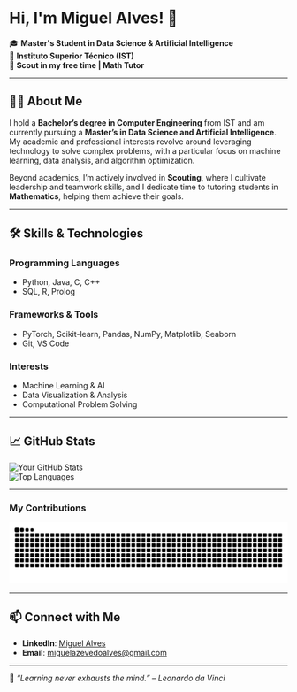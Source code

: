 # Hi, I'm Miguel Alves! 👋

🎓 **Master's Student in Data Science & Artificial Intelligence**  
📍 **Instituto Superior Técnico (IST)**  
🌟 **Scout in my free time | Math Tutor**  

---

## 👩‍💻 About Me  
I hold a **Bachelor’s degree in Computer Engineering** from IST and am currently pursuing a **Master’s in Data Science and Artificial Intelligence**. My academic and professional interests revolve around leveraging technology to solve complex problems, with a particular focus on machine learning, data analysis, and algorithm optimization.  

Beyond academics, I’m actively involved in **Scouting**, where I cultivate leadership and teamwork skills, and I dedicate time to tutoring students in **Mathematics**, helping them achieve their goals.

---

## 🛠️ Skills & Technologies  
### **Programming Languages**  
- Python, Java, C, C++  
- SQL, R, Prolog  

### **Frameworks & Tools**  
- PyTorch, Scikit-learn, Pandas, NumPy, Matplotlib, Seaborn  
- Git, VS Code  

### **Interests**  
- Machine Learning & AI  
- Data Visualization & Analysis  
- Computational Problem Solving  

---

## 📈 GitHub Stats  
![Your GitHub Stats](https://github-readme-stats.vercel.app/api?username=MiguelAlves27&show_icons=true&theme=radical)  
![Top Languages](https://github-readme-stats.vercel.app/api/top-langs/?username=MiguelAlves27&layout=compact&theme=radical)  

---

### My Contributions
<picture>
  <source media="(prefers-color-scheme: dark)" srcset="https://raw.githubusercontent.com/MiguelAlves27/MiguelAlves27/output/github-contribution-grid-snake-dark.svg?palette=github-dark.svg" />
  <source media="(prefers-color-scheme: light)" srcset="https://raw.githubusercontent.com/MiguelAlves27/MiguelAlves27/output/github-contribution-grid-snake.svg" />
  <img alt="snake eating my contributions" src="https://raw.githubusercontent.com/MiguelAlves27/MiguelAlves27/output/github-contribution-grid-snake.svg" />
</picture>

---

## 📫 Connect with Me  
- **LinkedIn**: [Miguel Alves](https://www.linkedin.com/in/miguel-alves-a0b26a185)  
- **Email**: miguelazevedoalves@gmail.com  

---

🌱 _“Learning never exhausts the mind.” – Leonardo da Vinci_  
